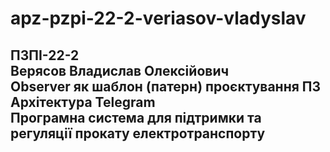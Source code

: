 # apz-pzpi-22-2-veriasov-vladyslav  
ПЗПІ-22-2  
Верясов Владислав Олексійович  
Observer як шаблон (патерн) проєктування ПЗ  
Архітектура Telegram  
Програмна система для підтримки та регуляції прокату електротранспорту  
---  

